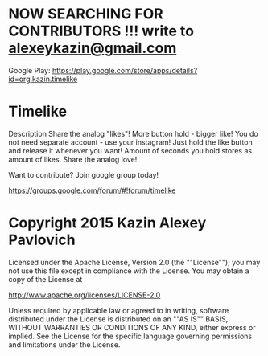 # NOW SEARCHING FOR CONTRIBUTORS !!! write to alexeykazin@gmail.com

Google Play: https://play.google.com/store/apps/details?id=org.kazin.timelike

# Timelike
Description
Share the analog "likes"! 
More button hold - bigger like!
You do not need separate account - use your instagram!
Just hold the like button and release it whenever you want! Amount of seconds you hold stores as amount of likes.
Share the analog love!

Want to contribute? Join google group today!

https://groups.google.com/forum/#!forum/timelike


# Copyright 2015 Kazin Alexey Pavlovich

Licensed under the Apache License, Version 2.0 (the ""License"");
you may not use this file except in compliance with the License.
You may obtain a copy of the License at

   http://www.apache.org/licenses/LICENSE-2.0

Unless required by applicable law or agreed to in writing, software
distributed under the License is distributed on an ""AS IS"" BASIS,
WITHOUT WARRANTIES OR CONDITIONS OF ANY KIND, either express or implied.
See the License for the specific language governing permissions and
limitations under the License.
